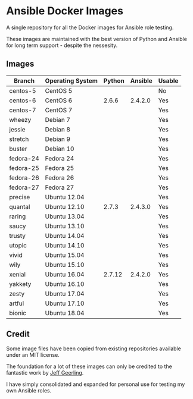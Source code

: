 # Ansible Docker Images

A single repository for all the Docker images for Ansible role testing.

These images are maintained with the best version of Python and Ansible for long term support - despite the nessesity.

## Images

| Branch    | Operating System | Python | Ansible | Usable |
| --------- |------------------| ------ | ------- |------- |
| centos-5  | CentOS 5         |        |         | No     |
| centos-6  | CentOS 6         | 2.6.6  | 2.4.2.0 | Yes    |
| centos-7  | CentOS 7         |        |         | Yes    |
| wheezy    | Debian 7         |        |         | Yes    |
| jessie    | Debian 8         |        |         | Yes    |
| stretch   | Debian 9         |        |         | Yes    |
| buster    | Debian 10        |        |         | Yes    |
| fedora-24 | Fedora 24        |        |         | Yes    |
| fedora-25 | Fedora 25        |        |         | Yes    |
| fedora-26 | Fedora 26        |        |         | Yes    |
| fedora-27 | Fedora 27        |        |         | Yes    |
| precise   | Ubuntu 12.04     |        |         | Yes    |
| quantal   | Ubuntu 12.10     | 2.7.3  | 2.4.3.0 | Yes    |
| raring    | Ubuntu 13.04     |        |         | Yes    |
| saucy     | Ubuntu 13.10     |        |         | Yes    |
| trusty    | Ubuntu 14.04     |        |         | Yes    |
| utopic    | Ubuntu 14.10     |        |         | Yes    |
| vivid     | Ubuntu 15.04     |        |         | Yes    |
| wily      | Ubuntu 15.10     |        |         | Yes    |
| xenial    | Ubuntu 16.04     | 2.7.12 | 2.4.2.0 | Yes    |
| yakkety   | Ubuntu 16.10     |        |         | Yes    |
| zesty     | Ubuntu 17.04     |        |         | Yes    |
| artful    | Ubuntu 17.10     |        |         | Yes    |
| bionic    | Ubuntu 18.04     |        |         | Yes    |

## Credit

Some image files have been copied from existing repositories available under an MIT license.

The foundation for a lot of these images can only be credited to the fantastic work by [Jeff Geerling](http://jeffgeerling.com/).

I have simply consolidated and expanded for personal use for testing my own Ansible roles.